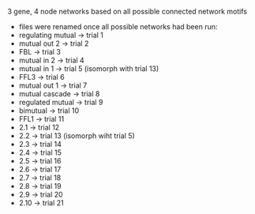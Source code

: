 3 gene, 4 node networks based on all possible connected network motifs
- files were renamed once all possible networks had been run: 
- regulating mutual -> trial 1
- mutual out 2	-> trial 2
- FBL	-> trial 3
- mutual in 2 -> trial 4
- mutual in 1	-> trial 5 (isomorph with trial 13)
- FFL3 ->	trial 6
- mutual out 1	-> trial 7
- mutual cascade	-> trial 8
- regulated mutual ->	trial 9
- bimutual ->	trial 10
- FFL1 ->	trial 11
- 2.1	-> trial 12
- 2.2	-> trial 13 (isomorph wiht trial 5)
- 2.3	-> trial 14
- 2.4	-> trial 15
- 2.5	-> trial 16
- 2.6	-> trial 17
- 2.7	-> trial 18
- 2.8	-> trial 19
- 2.9	-> trial 20
- 2.10	-> trial 21
